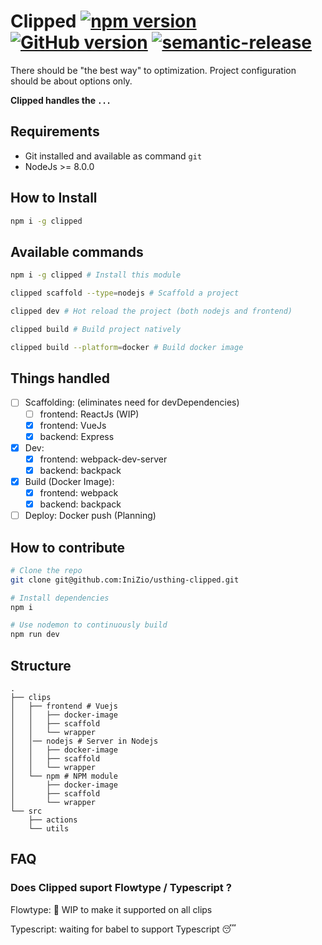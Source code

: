 # Clipped [![npm version](https://badge.fury.io/js/clipped.svg)](https://badge.fury.io/js/clipped) [![GitHub version](https://badge.fury.io/gh/IniZio%2Fusthing-clipped.svg)](https://badge.fury.io/gh/IniZio%2Fusthing-clipped) [![semantic-release](https://img.shields.io/badge/%20%20%F0%9F%93%A6%F0%9F%9A%80-semantic--release-e10079.svg)](https://github.com/semantic-release/semantic-release)

There should be "the best way" to optimization.
Project configuration should be about options only.

**Clipped handles the `...`**

## Requirements
- Git installed and available as command `git`
- NodeJs >= 8.0.0

## How to Install
```sh
npm i -g clipped
```

## Available commands
```sh
npm i -g clipped # Install this module

clipped scaffold --type=nodejs # Scaffold a project

clipped dev # Hot reload the project (both nodejs and frontend)

clipped build # Build project natively

clipped build --platform=docker # Build docker image
```

## Things handled
- [ ] Scaffolding: (eliminates need for devDependencies)
  - [ ] frontend: ReactJs (WIP)
  - [x] frontend: VueJs
  - [x] backend: Express
- [x] Dev:
  - [x] frontend: webpack-dev-server
  - [x] backend: backpack
- [x] Build (Docker Image):
  - [x] frontend: webpack
  - [x] backend: backpack
- [ ] Deploy: Docker push (Planning)

## How to contribute
```bash
# Clone the repo
git clone git@github.com:IniZio/usthing-clipped.git

# Install dependencies
npm i

# Use nodemon to continuously build
npm run dev
```

## Structure
```
.
├── clips
│   ├── frontend # Vuejs
│   │   ├── docker-image
│   │   ├── scaffold
│   │   └── wrapper
│   │── nodejs # Server in Nodejs
│   │   ├── docker-image
│   │   ├── scaffold
│   │   └── wrapper
│   └── npm # NPM module
│       ├── docker-image
│       ├── scaffold
│       └── wrapper
└── src
    ├── actions
    └── utils
```

## FAQ
### Does Clipped suport Flowtype / Typescript ?
Flowtype: :construction: WIP to make it supported on all clips

Typescript: waiting for babel to support Typescript :sleeping:
